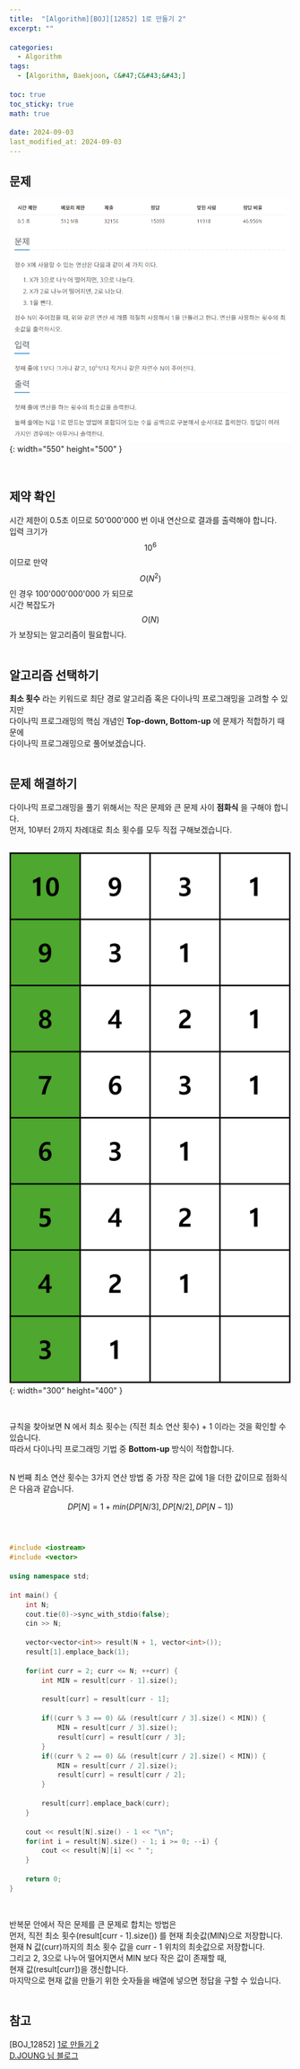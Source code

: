 ```yaml
---
title:  "[Algorithm][BOJ][12852] 1로 만들기 2"
excerpt: ""

categories:
  - Algorithm
tags:
  - [Algorithm, Baekjoon, C&#47;C&#43;&#43;]

toc: true
toc_sticky: true
math: true
 
date: 2024-09-03
last_modified_at: 2024-09-03
---
```


## 문제

![12852번](/assets/img/Boj/12852_1로만들기2_01.png){: width="550" height="500" }  

<br/>

## 제약 확인

시간 제한이 0.5초 이므로 50'000'000 번 이내 연산으로 결과를 출력해야 합니다.  
입력 크기가 $$10^6$$ 이므로 만약 $$O(N^2)$$ 인 경우 100'000'000'000 가 되므로  
시간 복잡도가 $$O(N)$$ 가 보장되는 알고리즘이 필요합니다.  
<br/>

## 알고리즘 선택하기

**최소 횟수** 라는 키워드로 최단 경로 알고리즘 혹은 다이나믹 프로그래밍을 고려할 수 있지만  
다이나믹 프로그래밍의 핵심 개념인 **Top-down, Bottom-up** 에 문제가 적합하기 때문에  
다이나믹 프로그래밍으로 풀어보겠습니다.  
<br/>

## 문제 해결하기

다이나믹 프로그래밍을 풀기 위해서는 작은 문제와 큰 문제 사이 **점화식** 을 구해야 합니다.  
먼저, 10부터 2까지 차례대로 최소 횟수를 모두 직접 구해보겠습니다.  
<br/>

![12852번](/assets/img/Boj/12852_1로만들기2_02.png){: width="300" height="400" }  

<br/>

규칙을 찾아보면 N 에서 최소 횟수는 (직전 최소 연산 횟수) + 1 이라는 것을 확인할 수 있습니다.  
따라서 다이나믹 프로그래밍 기법 중 **Bottom-up** 방식이 적합합니다.  
<br/>

N 번째 최소 연산 횟수는 3가지 연산 방법 중 가장 작은 값에 1을 더한 값이므로 점화식은 다음과 같습니다.  

$$DP[N] = 1 + min(DP[N / 3], DP[N / 2], DP[N - 1])$$  
<br/>

```c++
#include <iostream>
#include <vector>

using namespace std;

int main() {
    int N;
    cout.tie(0)->sync_with_stdio(false);
    cin >> N;

    vector<vector<int>> result(N + 1, vector<int>());
    result[1].emplace_back(1);

    for(int curr = 2; curr <= N; ++curr) {
        int MIN = result[curr - 1].size();

        result[curr] = result[curr - 1];

        if((curr % 3 == 0) && (result[curr / 3].size() < MIN)) {
            MIN = result[curr / 3].size();
            result[curr] = result[curr / 3];
        }
        if((curr % 2 == 0) && (result[curr / 2].size() < MIN)) {
            MIN = result[curr / 2].size();
            result[curr] = result[curr / 2];
        }

        result[curr].emplace_back(curr);
    }

    cout << result[N].size() - 1 << "\n";
    for(int i = result[N].size() - 1; i >= 0; --i) {
        cout << result[N][i] << " ";
    }

    return 0;
}
```

<br/>

반복문 안에서 작은 문제를 큰 문제로 합치는 방법은  
먼저, 직전 최소 횟수(result[curr - 1].size()) 를 현재 최솟값(MIN)으로 저장합니다.  
현재 N 값(curr)까지의 최소 횟수 값을 curr - 1 위치의 최솟값으로 저장합니다.  
그리고 2, 3으로 나누어 떨어지면서 MIN 보다 작은 값이 존재할 때,  
현재 값(result[curr])을 갱신합니다.  
마지막으로 현재 값을 만들기 위한 숫자들을 배열에 넣으면 정답을 구할 수 있습니다.  
<br/>

## 참고
[BOJ_12852] [1로 만들기 2](https://www.acmicpc.net/problem/12852)  
[D.JOUNG 님 블로그](https://djoung.tistory.com/entry/%EB%B0%B1%EC%A4%80-%EB%AC%B8%EC%A0%9C%ED%92%80%EC%9D%B4-12852-1%EB%A1%9C-%EB%A7%8C%EB%93%A4%EA%B8%B0-2-CC?pidx=0)  
<br/>
